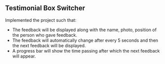 ## Testimonial Box Switcher
Implemented the project such that:
- The feedback will be displayed along with the name, photo, position of the person who gave feedback.
- The feedback will automatically change after every 5 seconds and then the next feedback will be displayed.
- A progress bar will show the time passing after which the next feedback will appear.

